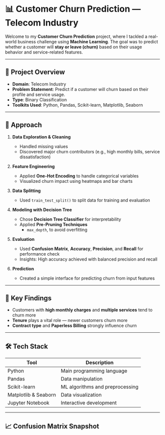 # 📊 Customer Churn Prediction — Telecom Industry

Welcome to my **Customer Churn Prediction** project, where I tackled a real-world business challenge using **Machine Learning**. The goal was to predict whether a customer will **stay or leave (churn)** based on their usage behavior and service-related features.

---

## 📁 Project Overview

- **Domain**: Telecom Industry  
- **Problem Statement**: Predict if a customer will churn based on their profile and service usage.  
- **Type**: Binary Classification  
- **Toolkits Used**: Python, Pandas, Scikit-learn, Matplotlib, Seaborn  

---

## 🧠 Approach

1. **Data Exploration & Cleaning**  
   - Handled missing values  
   - Discovered major churn contributors (e.g., high monthly bills, service dissatisfaction)

2. **Feature Engineering**  
   - Applied **One-Hot Encoding** to handle categorical variables  
   - Visualized churn impact using heatmaps and bar charts  

3. **Data Splitting**  
   - Used `train_test_split()` to split data for training and evaluation

4. **Modeling with Decision Tree**  
   - Chose **Decision Tree Classifier** for interpretability  
   - Applied **Pre-Pruning Techniques**  
     - `max_depth`, to avoid overfitting

5. **Evaluation**  
   - Used **Confusion Matrix**, **Accuracy**, **Precision**, and **Recall** for performance check  
   - Insights: High accuracy achieved with balanced precision and recall

6. **Prediction**  
   - Created a simple interface for predicting churn from input features  

---

## 📌 Key Findings

- Customers with **high monthly charges** and **multiple services** tend to churn more  
- **Tenure** plays a vital role — newer customers churn more  
- **Contract type** and **Paperless Billing** strongly influence churn  

---

## 🛠️ Tech Stack

| Tool | Description |
|------|-------------|
| Python | Main programming language |
| Pandas | Data manipulation |
| Scikit-learn | ML algorithms and preprocessing |
| Matplotlib & Seaborn | Data visualization |
| Jupyter Notebook | Interactive development |

---

## 📈 Confusion Matrix Snapshot

